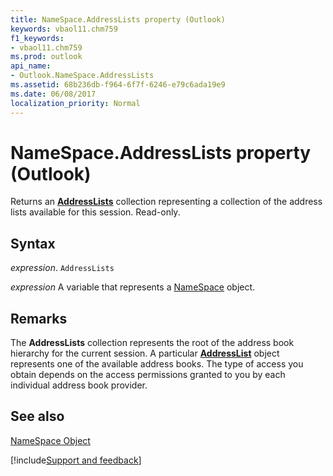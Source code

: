 ```yaml
---
title: NameSpace.AddressLists property (Outlook)
keywords: vbaol11.chm759
f1_keywords:
- vbaol11.chm759
ms.prod: outlook
api_name:
- Outlook.NameSpace.AddressLists
ms.assetid: 68b236db-f964-6f7f-6246-e79c6ada19e9
ms.date: 06/08/2017
localization_priority: Normal
---
```



# NameSpace.AddressLists property (Outlook)

Returns an  **[AddressLists](Outlook.AddressLists.md)** collection representing a collection of the address lists available for this session. Read-only.


## Syntax

_expression_. `AddressLists`

_expression_ A variable that represents a [NameSpace](Outlook.NameSpace.md) object.


## Remarks

The  **AddressLists** collection represents the root of the address book hierarchy for the current session. A particular **[AddressList](Outlook.AddressList.md)** object represents one of the available address books. The type of access you obtain depends on the access permissions granted to you by each individual address book provider.


## See also


[NameSpace Object](Outlook.NameSpace.md)

[!include[Support and feedback](~/includes/feedback-boilerplate.md)]